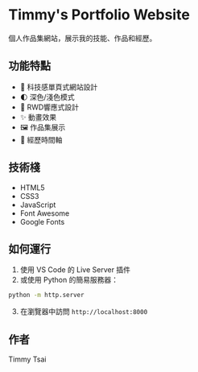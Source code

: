 # Timmy's Portfolio Website

個人作品集網站，展示我的技能、作品和經歷。

## 功能特點

- 🎨 科技感單頁式網站設計
- 🌓 深色/淺色模式
- 📱 RWD響應式設計
- ✨ 動畫效果
- 🖼️ 作品集展示
- 📝 經歷時間軸

## 技術棧

- HTML5
- CSS3
- JavaScript
- Font Awesome
- Google Fonts

## 如何運行

1. 使用 VS Code 的 Live Server 插件
2. 或使用 Python 的簡易服務器：
```bash
python -m http.server
```
3. 在瀏覽器中訪問 `http://localhost:8000`

## 作者

Timmy Tsai 
